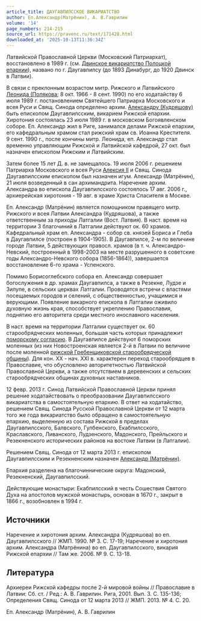 ```yaml
---
article_title: ДАУГАВПИЛССКОЕ ВИКАРИАТСТВО
author: Еп.Александр(Матрёнин), А. В.Гаврилин
volume: '14'
page_numbers: 214-215
source_url: https://pravenc.ru/text/171428.html
downloaded_at: '2025-10-13T11:36:34Z'
---
```


Латвийской Православной Церкви (Московский Патриархат), восстановлено в 1989 г. (см. [Двинское викариатство Полоцкой епархии](<https://pravenc.ru/text/Двинское викариатство Полоцкой епархии.html>)), названо по г. Даугавпилсу (до 1893 Динабург, до 1920 Двинск в Латвии).

В связи с преклонным возрастом митр. Рижского и Латвийского [Леонида (Полякова](<https://pravenc.ru/text/Леонида (Полякова.html>); 8 окт. 1966 - 8 сент. 1990) по его ходатайству 6 июля 1989 г. постановлением Святейшего Патриарха Московского и всея Руси и Свящ. Синода определено архим. [Александру (Кудряшову)](<https://pravenc.ru/text/Александру (Кудряшову).html>) быть епископом Даугавпилсским, викарием Рижской епархии. Хиротония состоялась 23 июля 1989 г. в московском Богоявленском соборе. Еп. Александр жил в Риге, занимался делами Рижской епархии, его кафедральным храмом стал рижский храм св. Иоанна Крестителя. 9 сент. 1990 г., после кончины митр. Леонида, еп. Александр стал временно управляющим Рижской и Латвийской кафедрой, 27 окт. был назначен епископом Рижским и Латвийским.

Затем более 15 лет Д. в. не замещалось. 19 июля 2006 г. решением Патриарха Московского и всея Руси [Алексия II](<https://pravenc.ru/text/АЛЕКСИЙ II.html>) и Свящ. Синода Даугавпилсским епископом был назначен игум. Александр (Матрёнин), 21 июля возведенный в сан архимандрита. Наречение архим. Александра во епископа Даугавпилсского состоялось 17 авг. 2006 г., архиерейская хиротония - 19 авг. в храме Христа Спасителя в Москве.

Еп. Александр (Матрёнин) является помощником правящего митр. Рижского и всея Латвии Александра (Кудряшова), а также ответственным за приходы Латгалии (Вост. Латвия). В наст. время на территории 3 благочиний в Латгалии действуют ок. 60 храмов. Кафедральный храм еп. Александра - собор св. князей Бориса и Глеба в Даугавпилсе (построен в 1904-1905). В Даугавпилсе, 2-м по величине городе Латвии, 5 действующих правосл. храмов (в т. ч. Александро-Невский, построенный в 1998-2003 на месте разрушенного в советские годы Александро-Невского собора (1856-1864)), завершается восстановление 6-го храма - Успенского.

Помимо Борисоглебского собора еп. Александр совершает богослужения в др. храмах Даугавпилса, а также в Резекне, Лудзе и Зилупе, в сельских церквах Латгалии. Проводятся встречи с властями посещаемых городов и селений, с общественностью, учащимися и верующими. Появление викарного епископа в Латгалии оживило духовную жизнь края, способствует укреплению Православия, поднятию его авторитета среди местного инославного населения.

В наст. время на территории Латгалии существует ок. 60 старообрядческих моленных, большая часть которых принадлежит [поморскому согласию](<https://pravenc.ru/text/поморскому согласию.html>). В Даугавпилсе действуют 6 поморских моленных (из них Новостроенская является 2-й в Латвии по величине после моленной [рижской Гребенщиковской старообрядческой общины](<https://pravenc.ru/text/рижской Гребенщиковской старообрядческой общины.html>)). Для кон. XX - нач. XXI в. характерен переход старообрядцев в Православие, что обусловлено авторитетностью Латвийской Православной Церкви, а также отсутствием в деревенских и сельских старообрядческих общинах духовных наставников.

12 февр. 2013 г. Синод Латвийской Православной Церкви принял решение ходатайствовать о преобразовании Даугавпилсского викариатства в самостоятельную епархию. В ответ на ходатайство, решением Свящ. Синода Русской Православной Церкви от 12 марта того же года викариатство было обращено в самостоятельную епархию, выделенную из состава Рижской в пределах Даугавпилсского, Балвского, Гулбенского, Екабпилсского, Краславского, Ливанского, Лудзенского, Мадонского, Прейльского и Резекненского исторических районов на востоке Латвии (в Латгалии).

Решением Свящ. Синода от 12 марта 2013 г. епископом Даугавпилсским и Резекненским назначен [Александр (Матрёнин)](<https://pravenc.ru/text/Александр (Матрёнин).html>).

Епархия разделена на благочиннические округа: Мадонский, Резекненский, Даугавпилсский.

Действующие монастыри: Екабпилсский в честь Сошествия Святого Духа на апостолов мужской монастырь, основан в 1670 г., закрыт в 1866 г., возобновлен в 1994 г.

## Источники

Наречение и хиротония архим. Александра (Кудряшова) во еп. Даугавпилсского // ЖМП. 1990. № 3. С. 17-19; Наречение и хиротония архим. Александра (Матрёнина) во еп. Даугавпилсского, викария Рижской епархии // Там же. 2006. № 9. С. 13-18.

## Литература

Архиереи Рижской кафедры после 2-й мировой войны // Православие в Латвии: Сб. ст. / Ред.: А. В. Гаврилин. Рига, 2001. Вып. 3. С. 135-136; Определения Свящ. Синода от 12 марта 2013 // ЖМП. 2013. № 4. С. 20.

Еп.  Александр   (Матрёнин), А. В.  Гаврилин
